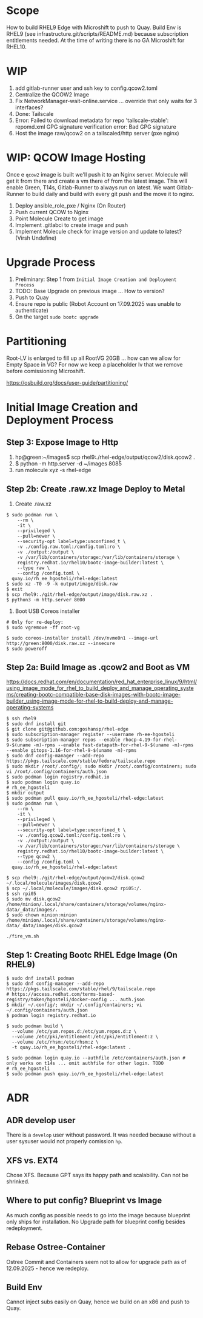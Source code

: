 # Scope
How to build RHEL9 Edge with Microshift to push to Quay. Build Env is RHEL9 (see infrastructure.git/scripts/README.md) because subscription entitlements needed. At the time of writing there is no GA Microshift for RHEL10.


# WIP
1. add gitlab-runner user and ssh key to config.qcow2.toml
1. Centralize the QCOW2 Image
1. Fix NetworkManager-wait-online.service ... override that only waits for 3 interfaces?
1. Done: Tailscale
1. Error: Failed to download metadata for repo 'tailscale-stable': repomd.xml GPG signature verification error: Bad GPG signature
1. Host the image raw/qcow2 on a tailscaled/http server (pxe nginx)


# WIP: QCOW Image Hosting
Once e `qcow2` image is built we'll push it to an Nginx server. Molecule will get it from there and create a vm there of from the latest image. This will enable Green, T14s, Gitlab-Runner to always run on latest. We want Gitlab-Runner to build daily and build with every git push and the move it to nginx.
1. Deploy ansible_role_pxe / Nginx (On Router)
1. Push current QCOW to Nginx
1. Point Molecule Create to get image
1. Implement .gitlabci to create image and push
1. Implement Molecule check for image version and update to latest? (Virsh Undefine)


# Upgrade Process
1. Preliminary: Step 1 from `Initial Image Creation and Deployment Process`
1. TODO: Base Upgrade on previous image ... How to version?
1. Push to Quay
1. Ensure repo is public (Robot Account on 17.09.2025 was unable to authenticate)
1. On the target `sudo bootc upgrade`


# Partitioning
Root-LV is enlarged to fill up all RootVG 20GB ... how can we allow for Empty Space in VG? For now we keep a placeholder lv that we remove before comissioning Microshift.

https://osbuild.org/docs/user-guide/partitioning/


# Initial Image Creation and Deployment Process

## Step 3: Expose Image to Http
1. hp@green:~/images$ scp rhel9:./rhel-edge/output/qcow2/disk.qcow2 .
1. $ python -m http.server -d ~/images 8085
1. run molecule xyz -s rhel-edge


## Step 2b: Create .raw.xz Image Deploy to Metal
1. Create .raw.xz
```
$ sudo podman run \
    --rm \
    -it \
    --privileged \
    --pull=newer \
    --security-opt label=type:unconfined_t \
    -v ./config.raw.toml:/config.toml:ro \
    -v ./output:/output \
    -v /var/lib/containers/storage:/var/lib/containers/storage \
    registry.redhat.io/rhel10/bootc-image-builder:latest \
    --type raw \
    --config /config.toml \
  quay.io/rh_ee_hgosteli/rhel-edge:latest
$ sudo xz -T0 -9 -k output/image/disk.raw
$ exit
$ scp rhel9:./git/rhel-edge/output/image/disk.raw.xz .
$ python3 -m http.server 8000
```
1. Boot USB Coreos installer
```
# Only for re-deploy:
$ sudo vgremove -ff root-vg

$ sudo coreos-installer install /dev/nvme0n1 --image-url http://green:8000/disk.raw.xz --insecure
$ sudo poweroff
```

## Step 2a: Build Image as .qcow2 and Boot as VM
https://docs.redhat.com/en/documentation/red_hat_enterprise_linux/9/html/using_image_mode_for_rhel_to_build_deploy_and_manage_operating_systems/creating-bootc-compatible-base-disk-images-with-bootc-image-builder_using-image-mode-for-rhel-to-build-deploy-and-manage-operating-systems
```
$ ssh rhel9
$ sudo dnf install git
$ git clone git@github.com:goshansp/rhel-edge
$ sudo subscription-manager register --username rh-ee-hgosteli
$ sudo subscription-manager repos --enable rhocp-4.19-for-rhel-9-$(uname -m)-rpms --enable fast-datapath-for-rhel-9-$(uname -m)-rpms --enable gitops-1.16-for-rhel-9-$(uname -m)-rpms
$ sudo dnf config-manager --add-repo https://pkgs.tailscale.com/stable/fedora/tailscale.repo
$ sudo mkdir /root/.config/; sudo mkdir /root/.config/containers; sudo vi /root/.config/containers/auth.json
$ sudo podman login registry.redhat.io
$ sudo podman login quay.io
# rh_ee_hgosteli
$ mkdir output
$ sudo podman pull quay.io/rh_ee_hgosteli/rhel-edge:latest
$ sudo podman run \
    --rm \
    -it \
    --privileged \
    --pull=newer \
    --security-opt label=type:unconfined_t \
    -v ./config.qcow2.toml:/config.toml:ro \
    -v ./output:/output \
    -v /var/lib/containers/storage:/var/lib/containers/storage \
    registry.redhat.io/rhel10/bootc-image-builder:latest \
    --type qcow2 \
    --config /config.toml \
  quay.io/rh_ee_hgosteli/rhel-edge:latest

$ scp rhel9:./git/rhel-edge/output/qcow2/disk.qcow2 ~/.local/molecule/images/disk.qcow2
$ scp ~/.local/molecule/images/disk.qcow2 rpi05:/.
$ ssh rpi05
$ sudo mv disk.qcow2 /home/minion/.local/share/containers/storage/volumes/nginx-data/_data/images/.
$ sudo chown minion:minion /home/minion/.local/share/containers/storage/volumes/nginx-data/_data/images/disk.qcow2

./fire_vm.sh
```


## Step 1: Creating Bootc RHEL Edge Image (On RHEL9)
```
$ sudo dnf install podman
$ sudo dnf config-manager --add-repo https://pkgs.tailscale.com/stable/rhel/9/tailscale.repo
# https://access.redhat.com/terms-based-registry/token/hgosteli/docker-config ... auth.json
$ mkdir ~/.config/; mkdir ~/.config/containers; vi ~/.config/containers/auth.json
$ podman login registry.redhat.io

$ sudo podman build \
  --volume /etc/yum.repos.d:/etc/yum.repos.d:z \
  --volume /etc/pki/entitlement:/etc/pki/entitlement:z \
  --volume /etc/rhsm:/etc/rhsm:z \
  -t quay.io/rh_ee_hgosteli/rhel-edge:latest .

$ sudo podman login quay.io --authfile /etc/containers/auth.json # only works on t14s ... omit authfile for other login. TODO
# rh_ee_hgosteli
$ sudo podman push quay.io/rh_ee_hgosteli/rhel-edge:latest
```

# ADR

## ADR develop user
There is a `develop` user without password. It was needed because without a user sysuser would not properly comission `hp`.

## XFS vs. EXT4
Chose XFS. Because GPT says its happy path and scalability. Can not be shrinked.

## Where to put config? Blueprint vs Image
As much config as possible needs to go into the image because blueprint only ships for installation. No Upgrade path for blueprint config besides redeployment.

## Rebase Ostree-Container
Ostree Commit and Containers seem not to allow for upgrade path as of 12.09.2025 - hence we redeploy.

## Build Env
Cannot inject subs easily on Quay, hence we build on an x86 and push to Quay.
